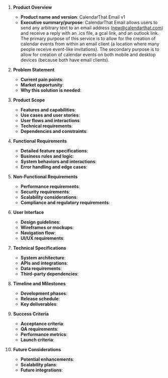 1. **Product Overview**  
   - **Product name and version**: CalendarThat Email v1
   - **Executive summary/purpose**: CalendarThat Email allows users to send any arbitrary text to an email address (new@calendarthat.com) and receive a reply with an .ics file, a gcal link, and an outlook link. The primary purpose of this service is to allow for the creation of calendar events from within an email client (a location where many people receive event-like invitations). The secondary purpose is to allow for creation of calendar events on both mobile and desktop devices (because both have email clients).

2. **Problem Statement**  
   - **Current pain points**: 
   - **Market opportunity**:  
   - **Why this solution is needed**:  

3. **Product Scope**  
   - **Features and capabilities**:  
   - **Use cases and user stories**:  
   - **User flows and interactions**:  
   - **Technical requirements**:  
   - **Dependencies and constraints**:  

4. **Functional Requirements**  
   - **Detailed feature specifications**:  
   - **Business rules and logic**:  
   - **System behaviors and interactions**:  
   - **Error handling and edge cases**:  

5. **Non-Functional Requirements**  
   - **Performance requirements**:  
   - **Security requirements**:  
   - **Scalability considerations**:  
   - **Compliance and regulatory requirements**:  

6. **User Interface**  
   - **Design guidelines**:  
   - **Wireframes or mockups**:  
   - **Navigation flow**:  
   - **UI/UX requirements**:  

7. **Technical Specifications**  
   - **System architecture**:  
   - **APIs and integrations**:  
   - **Data requirements**:  
   - **Third-party dependencies**:  

8. **Timeline and Milestones**  
   - **Development phases**:  
   - **Release schedule**:  
   - **Key deliverables**:  

9. **Success Criteria**  
   - **Acceptance criteria**:  
   - **QA requirements**:  
   - **Performance metrics**:  
   - **Launch criteria**:  

10. **Future Considerations**  
    - **Potential enhancements**:  
    - **Scalability plans**:  
    - **Future integrations**:  
